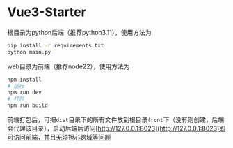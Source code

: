 # Vue3-Starter

根目录为python后端（推荐python3.11），使用方法为

```sh
pip install -r requirements.txt
python main.py
```

web目录为前端（推荐node22），使用方法为

```sh
npm install
# 运行
npm run dev
# 打包
npm run build
```

前端打包后，可把`dist`目录下的所有文件放到根目录`front`下（没有则创建，后端会代理该目录），启动后端后访问[http://127.0.0.1:8023](http://127.0.0.1:8023)即可访问前端，并且无须担心跨域等问题
